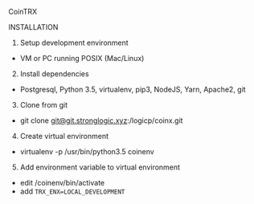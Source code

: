 CoinTRX

INSTALLATION

1. Setup development environment
 - VM or PC running POSIX (Mac/Linux)

2. Install dependencies
 - Postgresql, Python 3.5, virtualenv, pip3, NodeJS, Yarn, Apache2, git

3. Clone from git
 - git clone git@git.stronglogic.xyz:/logicp/coinx.git

 4. Create virtual environment
 - virtualenv -p /usr/bin/python3.5 coinenv

 5. Add environment variable to virtual environment
 - edit <CoinTRX>/coinenv/bin/activate 
 - add `TRX_ENX=LOCAL_DEVELOPMENT`
